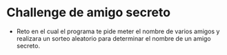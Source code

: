 <h1>Challenge de amigo secreto</h1>

- Reto en el cual el programa te pide meter el nombre de varios amigos y realizara un sorteo aleatorio para determinar el nombre de un amigo secreto.
